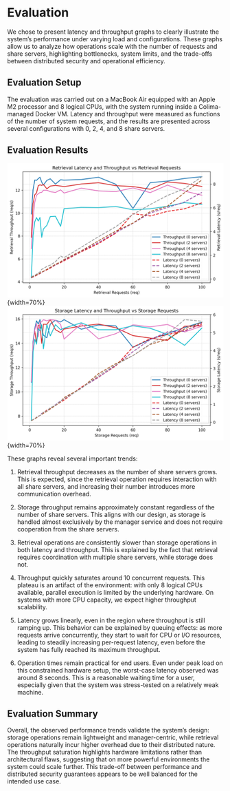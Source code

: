 # Evaluation
We chose to present latency and throughput graphs to clearly illustrate the system’s performance under varying load and configurations. These graphs allow us to analyze how operations scale with the number of requests and share servers, highlighting bottlenecks, system limits, and the trade-offs between distributed security and operational efficiency.

## Evaluation Setup
The evaluation was carried out on a MacBook Air equipped with an Apple M2 processor and 8 logical CPUs, with the system running inside a Colima-managed Docker VM. Latency and throughput were measured as functions of the number of system requests, and the results are presented across several configurations with 0, 2, 4, and 8 share servers.

## Evaluation Results
![Retrieval Latency and Throughput vs Number of Share Servers](assets/evaluation/Retrieval_Latency_Throughput_Share_servers.png){width=70%}
![Storage Latency and Throughput vs Number of Share Servers](assets/evaluation/Storage_Latency_Throughput_Share_servers.png){width=70%}

These graphs reveal several important trends:

1. Retrieval throughput decreases as the number of share servers grows. This is expected, since the retrieval operation requires interaction with all share servers, and increasing their number introduces more communication overhead.

2. Storage throughput remains approximately constant regardless of the number of share servers. This aligns with our design, as storage is handled almost exclusively by the manager service and does not require cooperation from the share servers.

3. Retrieval operations are consistently slower than storage operations in both latency and throughput. This is explained by the fact that retrieval requires coordination with multiple share servers, while storage does not.

4. Throughput quickly saturates around 10 concurrent requests. This plateau is an artifact of the environment: with only 8 logical CPUs available, parallel execution is limited by the underlying hardware. On systems with more CPU capacity, we expect higher throughput scalability.

5. Latency grows linearly, even in the region where throughput is still ramping up. This behavior can be explained by queuing effects: as more requests arrive concurrently, they start to wait for CPU or I/O resources, leading to steadily increasing per-request latency, even before the system has fully reached its maximum throughput.

6. Operation times remain practical for end users. Even under peak load on this constrained hardware setup, the worst-case latency observed was around 8 seconds. This is a reasonable waiting time for a user, especially given that the system was stress-tested on a relatively weak machine.

## Evaluation Summary

Overall, the observed performance trends validate the system’s design: storage operations remain lightweight and manager-centric, while retrieval operations naturally incur higher overhead due to their distributed nature. The throughput saturation highlights hardware limitations rather than architectural flaws, suggesting that on more powerful environments the system could scale further. This trade-off between performance and distributed security guarantees appears to be well balanced for the intended use case.

